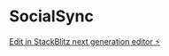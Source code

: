 # SocialSync

[Edit in StackBlitz next generation editor ⚡️](https://stackblitz.com/~/github.com/dasrahul505/SocialSync)